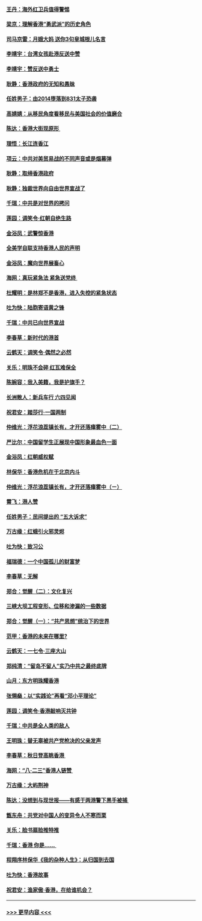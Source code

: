 #### [王丹：海外红卫兵值得警惕](../pages/nsc993/n11498138.md?t=09042211) 
#### [梁京：理解香港“勇武派”的历史角色](../pages/nsc993/n11498006.md?t=09042211) 
#### [司马京雷：月娥大妈  送你3句皇城根儿名言](../pages/nsc993/n11497885.md?t=09042211) 
#### [李靖宇：台湾女孩赴港反送中赞](../pages/nsc993/n11497721.md?t=09042211) 
#### [李靖宇：赞反送中勇士](../pages/nsc993/n11497452.md?t=09042211) 
#### [耿静：香港政府的无知和愚昧](../pages/nsc993/n11494238.md?t=09042211) 
#### [任姓男子：由2014堕落到831太子恐袭](../pages/nsc993/n11496683.md?t=09042211) 
#### [高婧婧：从移民角度看移民与美国社会的价值磨合](../pages/nsc993/n11495757.md?t=09042211) 
#### [陈达：香港大街现原形 ](../pages/nsc993/n11495441.md?t=09042211) 
#### [理悟：长江连香江](../pages/nsc993/n11495377.md?t=09042211) 
#### [项云：中共对美贸易战的不同声音或是烟幕弹](../pages/nsc993/n11494929.md?t=09042211) 
#### [耿静：取缔香港政府](../pages/nsc993/n11494218.md?t=09042211) 
#### [耿静：独裁世界向自由世界宣战了](../pages/nsc993/n11494190.md?t=09042211) 
#### [千瑞：中共是对世界的拷问](../pages/nsc993/n11493021.md?t=09042211) 
#### [莲园：调笑令‧红朝自绝生路](../pages/nsc993/n11493011.md?t=09042211) 
#### [金浴凤：武警惊香港](../pages/nsc993/n11492994.md?t=09042211) 
#### [全美学自联支持香港人民的声明](../pages/nsc993/n11492630.md?t=09042211) 
#### [金浴凤：魔向世界展畜心](../pages/nsc993/n11492599.md?t=09042211) 
#### [海网：真玩紧急法 紧急送党终 ](../pages/nsc993/n11492535.md?t=09042211) 
#### [杜耀明：是林郑不是香港，进入失控的紧急状态](../pages/nsc993/n11491420.md?t=09042211) 
#### [吐为快：陆胞寄语黄之锋](../pages/nsc993/n11491117.md?t=09042211) 
#### [千瑞：中共已向世界宣战](../pages/nsc993/n11490123.md?t=09042211) 
#### [李春草：新时代的港首](../pages/nsc993/n11489864.md?t=09042211) 
#### [云鹤天：调笑令·偶然之必然](../pages/nsc993/n11489701.md?t=09042211) 
#### [关乐：明珠不会碎 红瓦难保全](../pages/nsc993/n11489647.md?t=09042211) 
#### [陈婉容：我入美籍，我是护旗手？](../pages/nsc993/n11487908.md?t=09042211) 
#### [长洲散人：新兵车行 六四见闻](../pages/nsc993/n11487729.md?t=09042211) 
#### [祝君安：踏莎行‧一国两制](../pages/nsc993/n11487699.md?t=09042211) 
#### [仲维光：浮花浪蕊镇长有，才开还落瘴雾中（二）](../pages/nsc993/n11483286.md?t=09042211) 
#### [严比尔：中国留学生正展现中国形象最血色一面](../pages/nsc993/n11485145.md?t=09042211) 
#### [金浴凤：红朝威权赋](../pages/nsc993/n11485191.md?t=09042211) 
#### [林保华：香港危机在于北京内斗](../pages/nsc993/n11484593.md?t=09042211) 
#### [仲维光：浮花浪蕊镇长有，才开还落瘴雾中（ㄧ）](../pages/nsc993/n11483259.md?t=09042211) 
#### [霄飞：港人赞](../pages/nsc993/n11482957.md?t=09042211) 
#### [任姓男子：民间提出的 “五大诉求”](../pages/nsc993/n11482897.md?t=09042211) 
#### [万古缘：红蛾引火邪灵烬](../pages/nsc993/n11482886.md?t=09042211) 
#### [吐为快：致习公](../pages/nsc993/n11482867.md?t=09042211) 
#### [福瑞德：一个中国孤儿的财富梦](../pages/nsc993/n11482817.md?t=09042211) 
#### [李春草：无解](../pages/nsc993/n11482791.md?t=09042211) 
#### [郑合：觉醒（二）：文化复兴](../pages/nsc993/n11478025.md?t=09042211) 
#### [三峡大坝工程变形、位移和渗漏的一些数据](../pages/nsc993/n11478232.md?t=09042211) 
#### [郑合：觉醒（一）：“共产思想”统治下的世界](../pages/nsc993/n11477663.md?t=09042211) 
#### [范甲：香港的未来在哪里?](../pages/nsc993/n11477249.md?t=09042211) 
#### [云鹤天：一七令·三座大山](../pages/nsc993/n11477192.md?t=09042211) 
#### [郑纯清：“留岛不留人”实乃中共之最终底牌](../pages/nsc993/n11476160.md?t=09042211) 
#### [山月：东方明珠耀香港](../pages/nsc993/n11476077.md?t=09042211) 
#### [张翎燊：以“实践论”再看“邓小平理论”](../pages/nsc993/n11475733.md?t=09042211) 
#### [莲园：调笑令‧香港敲响灭共钟](../pages/nsc993/n11475723.md?t=09042211) 
#### [千瑞：中共是全人类的敌人](../pages/nsc993/n11475329.md?t=09042211) 
#### [王明珠：替无辜被共产党枪决的父亲发声](../pages/nsc993/n11474570.md?t=09042211) 
#### [李春草：秋日登高眺香港 ](../pages/nsc993/n11474491.md?t=09042211) 
#### [海网：“八·二三”香港人链赞 ](../pages/nsc993/n11474538.md?t=09042211) 
#### [万古缘：大屿荆神](../pages/nsc993/n11474401.md?t=09042211) 
#### [陈达：没想到与现世报——有感于两港警下黑手被捕 ](../pages/nsc993/n11472557.md?t=09042211) 
#### [甑东舟：共党对中国人的变异令人不寒而栗](../pages/nsc993/n11472496.md?t=09042211) 
#### [关乐：脸书扇脸推特推](../pages/nsc993/n11472488.md?t=09042211) 
#### [千瑞：香港  你是…… ](../pages/nsc993/n11472459.md?t=09042211) 
#### [程翔序林保华《我的杂种人生》：从归国到去国](../pages/nsc993/n11472369.md?t=09042211) 
#### [吐为快：香港故事](../pages/nsc993/n11471931.md?t=09042211) 
#### [祝君安：渔家傲‧香港，在给谁机会？](../pages/nsc993/n11469718.md?t=09042211) 

----
#### [ >>> 更早内容 <<< ](../indexes/nsc993-earlier.md)
